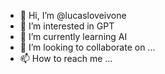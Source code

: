 - 👋 Hi, I’m @lucasloveivone
- 👀 I’m interested in GPT
- 🌱 I’m currently learning AI
- 💞️ I’m looking to collaborate on ...
- 📫 How to reach me ...

<!---
lucasloveivone/lucasloveivone is a ✨ special ✨ repository because its `README.md` (this file) appears on your GitHub profile.
You can click the Preview link to take a look at your changes.
--->

